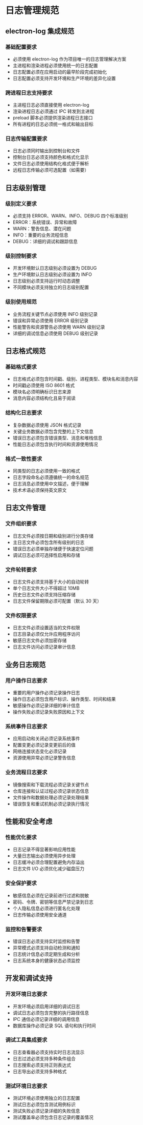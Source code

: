 # 日志管理规范

## electron-log 集成规范

### 基础配置要求
- 必须使用 electron-log 作为项目唯一的日志管理解决方案
- 主进程和渲染进程必须使用统一的日志配置
- 日志配置必须在应用启动的最早阶段完成初始化
- 日志配置必须支持开发环境和生产环境的差异化设置

### 跨进程日志支持要求
- 主进程日志必须直接使用 electron-log
- 渲染进程日志必须通过 IPC 转发到主进程
- preload 脚本必须提供渲染进程日志接口
- 所有进程的日志必须统一格式和输出目标

### 日志传输配置要求
- 日志必须同时输出到控制台和文件
- 控制台日志必须支持颜色和格式化显示
- 文件日志必须使用结构化格式便于解析
- 远程日志传输必须可选配置（如需要）

## 日志级别管理

### 级别定义要求
- 必须支持 ERROR、WARN、INFO、DEBUG 四个标准级别
- ERROR：系统错误、异常和故障
- WARN：警告信息、潜在问题
- INFO：重要的业务流程信息
- DEBUG：详细的调试和跟踪信息

### 级别控制要求
- 开发环境默认日志级别必须设置为 DEBUG
- 生产环境默认日志级别必须设置为 INFO
- 日志级别必须支持运行时动态调整
- 不同模块必须支持独立的日志级别配置

### 级别使用规范
- 业务流程关键节点必须使用 INFO 级别记录
- 错误和异常必须使用 ERROR 级别记录
- 性能警告和资源警告必须使用 WARN 级别记录
- 详细的调试信息必须使用 DEBUG 级别记录

## 日志格式规范

### 基础格式要求
- 日志格式必须包含时间戳、级别、进程类型、模块名和消息内容
- 时间戳必须使用 ISO 8601 格式
- 模块名必须明确标识日志来源
- 消息内容必须结构化且易于阅读

### 结构化日志要求
- 复杂数据必须使用 JSON 格式记录
- 关键业务数据必须包含完整的上下文信息
- 错误日志必须包含错误类型、消息和堆栈信息
- 性能日志必须包含执行时间和资源使用情况

### 格式一致性要求
- 同类型的日志必须使用一致的格式
- 日志字段命名必须遵循统一的命名规范
- 日志消息必须使用中文描述，便于理解
- 技术术语必须保持英文原文

## 日志文件管理

### 文件组织要求
- 日志文件必须按日期和级别进行分类存储
- 主日志文件必须包含所有级别的日志
- 错误日志必须单独存储便于快速定位问题
- 调试日志必须可选择性启用和存储

### 文件轮转要求
- 日志文件必须支持基于大小的自动轮转
- 单个日志文件大小不得超过 10MB
- 历史日志文件必须支持压缩存储
- 日志文件保留期限必须可配置（默认 30 天）

### 文件权限要求
- 日志文件必须设置适当的文件权限
- 日志目录必须仅允许应用程序访问
- 敏感日志文件必须加密存储
- 日志文件访问必须记录审计信息

## 业务日志规范

### 用户操作日志要求
- 重要的用户操作必须记录操作日志
- 操作日志必须包含用户标识、操作类型、时间和结果
- 敏感操作必须记录详细的审计信息
- 操作失败必须记录失败原因和上下文

### 系统事件日志要求
- 应用启动和关闭必须记录系统事件
- 配置变更必须记录变更前后的值
- 网络连接状态变化必须记录
- 资源使用异常必须记录警告信息

### 业务流程日志要求
- 镜像搜索和下载流程必须记录关键节点
- 仓库连接和认证过程必须记录状态信息
- 文件操作和数据处理必须记录处理结果
- 错误恢复和重试机制必须记录执行情况

## 性能和安全考虑

### 性能优化要求
- 日志记录不得显著影响应用性能
- 大量日志输出必须使用异步处理
- 日志缓冲必须合理配置避免内存溢出
- 日志文件 I/O 必须优化减少磁盘压力

### 安全保护要求
- 敏感信息必须在记录前进行过滤和脱敏
- 密码、令牌、密钥等信息严禁记录到日志
- 个人隐私信息必须进行匿名化处理
- 日志传输必须使用安全通道

### 监控和告警要求
- 错误日志必须支持实时监控和告警
- 异常模式必须支持自动检测和通知
- 日志统计信息必须定期生成和分析
- 日志系统本身的健康状态必须监控

## 开发和调试支持

### 开发环境日志要求
- 开发环境必须启用详细的调试日志
- 调试日志必须包含完整的执行路径信息
- IPC 通信必须记录详细的调用信息
- 数据库操作必须记录 SQL 语句和执行时间

### 调试工具集成要求
- 日志查看器必须支持实时日志流显示
- 日志过滤必须支持多种条件组合
- 日志搜索必须支持正则表达式
- 日志导出必须支持多种格式

### 测试环境日志要求
- 测试环境必须使用独立的日志配置
- 测试日志必须包含测试用例标识
- 测试失败必须记录详细的失败信息
- 测试覆盖率必须包含日志记录的覆盖情况